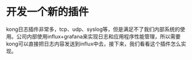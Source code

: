 # 开发一个新的插件
kong日志插件非常多，tcp、udp、syslog等，但是满足不了我们内部系统的使用。公司内部使用influx+grafana来实现日志和应用程序性能管理，所以需要kong可以直接把日志内容发送到influx中去，接下来，我们看看这个插件怎么实现。